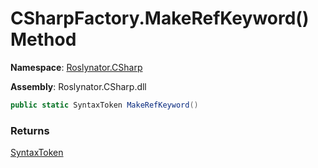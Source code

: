 # CSharpFactory\.MakeRefKeyword\(\) Method

**Namespace**: [Roslynator.CSharp](../../README.md)

**Assembly**: Roslynator\.CSharp\.dll

```csharp
public static SyntaxToken MakeRefKeyword()
```

### Returns

[SyntaxToken](https://docs.microsoft.com/en-us/dotnet/api/microsoft.codeanalysis.syntaxtoken)

